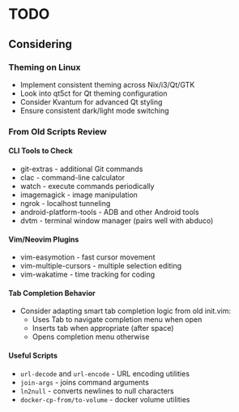 # TODO

## Considering

### Theming on Linux

- Implement consistent theming across Nix/i3/Qt/GTK
- Look into qt5ct for Qt theming configuration
- Consider Kvantum for advanced Qt styling
- Ensure consistent dark/light mode switching

### From Old Scripts Review

#### CLI Tools to Check

- git-extras - additional Git commands
- clac - command-line calculator
- watch - execute commands periodically
- imagemagick - image manipulation
- ngrok - localhost tunneling
- android-platform-tools - ADB and other Android tools
- dvtm - terminal window manager (pairs well with abduco)

#### Vim/Neovim Plugins

- vim-easymotion - fast cursor movement
- vim-multiple-cursors - multiple selection editing
- vim-wakatime - time tracking for coding

#### Tab Completion Behavior

- Consider adapting smart tab completion logic from old init.vim:
  - Uses Tab to navigate completion menu when open
  - Inserts tab when appropriate (after space)
  - Opens completion menu otherwise

#### Useful Scripts

- `url-decode` and `url-encode` - URL encoding utilities
- `join-args` - joins command arguments
- `ln2null` - converts newlines to null characters
- `docker-cp-from/to-volume` - docker volume utilities